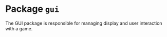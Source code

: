 # Package `gui`
The GUI package is responsible for managing display and user interaction with a game.
